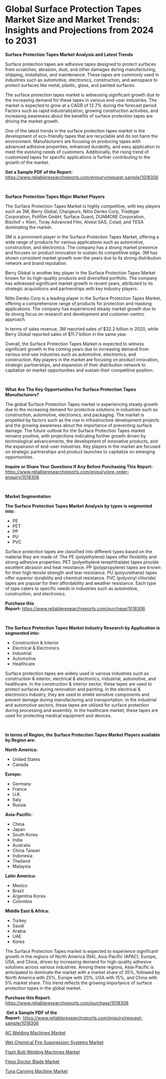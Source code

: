 <p><h1>Global Surface Protection Tapes Market Size and Market Trends: Insights and Projections from 2024 to 2031</h1></p><p><strong>Surface Protection Tapes Market Analysis and Latest Trends</strong></p>
<p><p>Surface protection tapes are adhesive tapes designed to protect surfaces from scratches, abrasion, dust, and other damages during manufacturing, shipping, installation, and maintenance. These tapes are commonly used in industries such as automotive, electronics, construction, and aerospace to protect surfaces like metal, plastic, glass, and painted surfaces.</p><p>The surface protection tapes market is witnessing significant growth due to the increasing demand for these tapes in various end-user industries. The market is expected to grow at a CAGR of 12.7% during the forecast period. Factors such as rapid industrialization, growing construction activities, and increasing awareness about the benefits of surface protection tapes are driving the market growth.</p><p>One of the latest trends in the surface protection tapes market is the development of eco-friendly tapes that are recyclable and do not harm the environment. Manufacturers are focusing on producing tapes with advanced adhesive properties, enhanced durability, and easy application to meet the evolving needs of customers. Additionally, the rising trend of customized tapes for specific applications is further contributing to the growth of the market.</p></p>
<p><strong>Get a Sample PDF of the Report:&nbsp;</strong> <a href="https://www.reliableresearchreports.com/enquiry/request-sample/1018306">https://www.reliableresearchreports.com/enquiry/request-sample/1018306</a></p>
<p>&nbsp;</p>
<p><strong>Surface Protection Tapes Major Market Players</strong></p>
<p><p>The Surface Protection Tapes Market is highly competitive, with key players such as 3M, Berry Global, Chargeurs, Nitto Denko Corp, Tredegar Corporation, Polifilm GmbH, Surface Guard, DUNMORE Corporation, Bischof + Klein, Toray Advanced Film, Alvest SAS, Colad, and TESA dominating the market.</p><p>3M is a prominent player in the Surface Protection Tapes Market, offering a wide range of products for various applications such as automotive, construction, and electronics. The company has a strong market presence and focuses on product innovation to sustain its competitive edge. 3M has shown consistent market growth over the years due to its strong distribution network and brand reputation.</p><p>Berry Global is another key player in the Surface Protection Tapes Market known for its high-quality products and diversified portfolio. The company has witnessed significant market growth in recent years, attributed to its strategic acquisitions and partnerships with key industry players.</p><p>Nitto Denko Corp is a leading player in the Surface Protection Tapes Market, offering a comprehensive range of products for protection and masking applications. The company has experienced steady market growth due to its strong focus on research and development and customer-centric approach.</p><p>In terms of sales revenue, 3M reported sales of $32.2 billion in 2020, while Berry Global reported sales of $11.7 billion in the same year.</p><p>Overall, the Surface Protection Tapes Market is expected to witness significant growth in the coming years due to increasing demand from various end-use industries such as automotive, electronics, and construction. Key players in the market are focusing on product innovation, strategic partnerships, and expansion of their distribution network to capitalize on market opportunities and sustain their competitive position.</p></p>
<p>&nbsp;</p>
<p><strong>What Are The Key Opportunities For Surface Protection Tapes Manufacturers?</strong></p>
<p><p>The global Surface Protection Tapes market is experiencing steady growth due to the increasing demand for protective solutions in industries such as construction, automotive, electronics, and packaging. The market is propelled by factors such as the rise in infrastructure development projects and the growing awareness about the importance of preventing surface damage. The future outlook for the Surface Protection Tapes market remains positive, with projections indicating further growth driven by technological advancements, the development of innovative products, and the expansion of end-user industries. Key players in the market are focused on strategic partnerships and product launches to capitalize on emerging opportunities.</p></p>
<p><strong>Inquire or Share Your Questions If Any Before Purchasing This Report:</strong> <a href="https://www.reliableresearchreports.com/enquiry/pre-order-enquiry/1018306">https://www.reliableresearchreports.com/enquiry/pre-order-enquiry/1018306</a></p>
<p>&nbsp;</p>
<p><strong>Market Segmentation</strong></p>
<p><strong>The Surface Protection Tapes Market Analysis by types is segmented into:</strong></p>
<p><ul><li>PE</li><li>PET</li><li>PP</li><li>PU</li><li>PVC</li></ul></p>
<p><p>Surface protection tapes are classified into different types based on the material they are made of. The PE (polyethylene) tapes offer flexibility and strong adhesive properties. PET (polyethylene terephthalate) tapes provide excellent abrasion and heat resistance. PP (polypropylene) tapes are known for their high tensile strength and tear resistance. PU (polyurethane) tapes offer superior durability and chemical resistance. PVC (polyvinyl chloride) tapes are popular for their affordability and weather resistance. Each type of tape caters to specific needs in industries such as automotive, construction, and electronics.</p></p>
<p><strong>Purchase this Report:&nbsp;</strong><a href="https://www.reliableresearchreports.com/purchase/1018306">https://www.reliableresearchreports.com/purchase/1018306</a></p>
<p>&nbsp;</p>
<p><strong>The Surface Protection Tapes Market Industry Research by Application is segmented into:</strong></p>
<p><ul><li>Construction & Interior</li><li>Electrical & Electronics</li><li>Industrial</li><li>Automotive</li><li>Healthcare</li></ul></p>
<p><p>Surface protection tapes are widely used in various industries such as construction & interior, electrical & electronics, industrial, automotive, and healthcare. In the construction & interior sector, these tapes are used to protect surfaces during renovation and painting. In the electrical & electronics industry, they are used to shield sensitive components and prevent damage during manufacturing and transportation. In the industrial and automotive sectors, these tapes are utilized for surface protection during processing and assembly. In the healthcare market, these tapes are used for protecting medical equipment and devices.</p></p>
<p>&nbsp;</p>
<p><strong>In terms of Region, the Surface Protection Tapes Market Players available by Region are:</strong></p>
<p>
    <p> <strong> North America: </strong>
        <ul>
            <li>United States</li>
            <li>Canada</li>
        </ul>
        </p> 
    <p> <strong> Europe: </strong>
        <ul>
            <li>Germany</li>
            <li>France</li>
            <li>U.K.</li>
            <li>Italy</li>
            <li>Russia</li>
        </ul>
        </p> 
    <p> <strong> Asia-Pacific: </strong>
        <ul>
            <li>China</li>
            <li>Japan</li>
            <li>South Korea</li>
            <li>India</li>
            <li>Australia</li>
            <li>China Taiwan</li>
            <li>Indonesia</li>
            <li>Thailand</li>
            <li>Malaysia</li>
        </ul>
        </p> 
    <p> <strong> Latin America: </strong>
        <ul>
            <li>Mexico</li>
            <li>Brazil</li>
            <li>Argentina Korea</li>
            <li>Colombia</li>
        </ul>
        </p> 
    <p> <strong> Middle East & Africa: </strong>
        <ul>
            <li>Turkey</li>
            <li>Saudi</li>
            <li>Arabia</li>
            <li>UAE</li>
            <li>Korea</li>
        </ul>
    </p>
    </p>
<p><p>The Surface Protection Tapes market is expected to experience significant growth in the regions of North America (NA), Asia-Pacific (APAC), Europe, USA, and China, driven by increasing demand for high-quality adhesive solutions across various industries. Among these regions, Asia-Pacific is anticipated to dominate the market with a market share of 35%, followed by North America with 25%, Europe with 20%, USA with 15%, and China with 5% market share. This trend reflects the growing importance of surface protection tapes in the global market.</p></p>
<p><strong>Purchase this Report: </strong><a href="https://www.reliableresearchreports.com/purchase/1018306">https://www.reliableresearchreports.com/purchase/1018306</a></p>
<p>&nbsp;<strong>Get a Sample PDF of the Report:&nbsp;&nbsp;</strong><a href="https://www.reliableresearchreports.com/enquiry/request-sample/1018306">https://www.reliableresearchreports.com/enquiry/request-sample/1018306</a></p>
<p><strong></strong></p>
<p><p><a href="https://medium.com/@juliepayne1928/ac-welding-machines-market-share-evolution-and-market-growth-trends-2024-2031-1d4d82d2fbab">AC Welding Machines Market</a></p><p><a href="https://medium.com/@crystalpena2022/wet-chemical-fire-suppression-systems-market-report-reveals-the-latest-trends-and-growth-22b87bb8c66c">Wet Chemical Fire Suppression Systems Market</a></p><p><a href="https://medium.com/@juliepayne1928/flash-butt-welding-machines-market-research-report-its-history-and-forecast-2024-to-2031-e61e3163e76e">Flash Butt Welding Machines Market</a></p><p><a href="https://medium.com/@crystalpena2022/flexo-doctor-blade-market-insight-market-trends-growth-forecasted-from-2024-to-2031-d21605a18116">Flexo Doctor Blade Market</a></p><p><a href="https://medium.com/@patriciahanson2013/tuna-canning-machine-market-analysis-and-sze-forecasted-for-period-from-2024-to-2031-5a9ed249821a">Tuna Canning Machine Market</a></p></p>